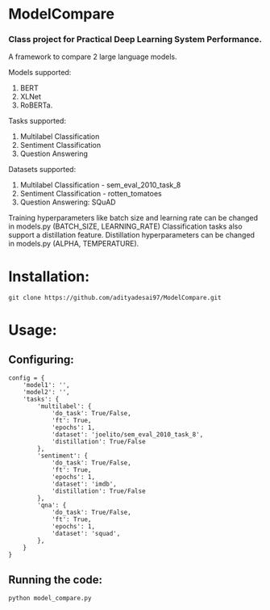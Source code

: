 # ModelCompare
### Class project for Practical Deep Learning System Performance.
A framework to compare 2 large language models.

Models supported:
1. BERT
2. XLNet
3. RoBERTa.

Tasks supported:
1. Multilabel Classification
2. Sentiment Classification
3. Question Answering

Datasets supported:
1. Multilabel Classification - sem_eval_2010_task_8
2. Sentiment Classification - rotten_tomatoes
3. Question Answering: SQuAD

Training hyperparameters like batch size and learning rate can be changed in models.py (BATCH_SIZE, LEARNING_RATE)
Classification tasks also support a distillation feature. Distillation hyperparameters can be changed in models.py (ALPHA, TEMPERATURE).

# Installation:
```
git clone https://github.com/adityadesai97/ModelCompare.git
```

# Usage:
## Configuring:
```
config = {
    'model1': '',
    'model2': '',
    'tasks': {
        'multilabel': {
            'do_task': True/False,
            'ft': True,
            'epochs': 1,
            'dataset': 'joelito/sem_eval_2010_task_8',
            'distillation': True/False
        },
        'sentiment': {
            'do_task': True/False,
            'ft': True,
            'epochs': 1,
            'dataset': 'imdb',
            'distillation': True/False
        },
        'qna': {
            'do_task': True/False,
            'ft': True,
            'epochs': 1,
            'dataset': 'squad',
        },
    }
}
```
## Running the code:
```
python model_compare.py
```
